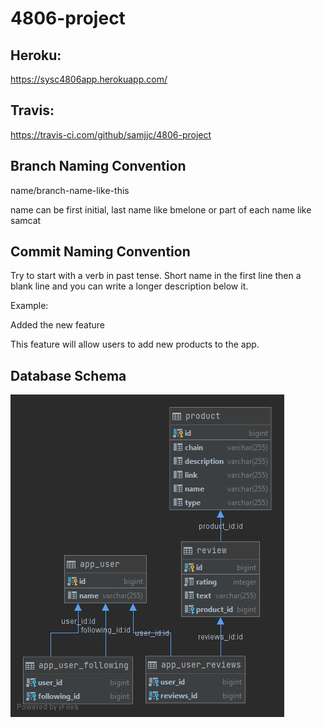 # 4806-project

## Heroku:

https://sysc4806app.herokuapp.com/

## Travis:

https://travis-ci.com/github/samjjc/4806-project

## Branch Naming Convention

name/branch-name-like-this

name can be first initial, last name like bmelone or part of each name like samcat

## Commit Naming Convention

Try to start with a verb in past tense. Short name in the first line then a blank line and you can write a longer description below it.

Example:

Added the new feature

This feature will allow users to add new products to the app.

## Database Schema

![Database schema](databaseSchema.png)
